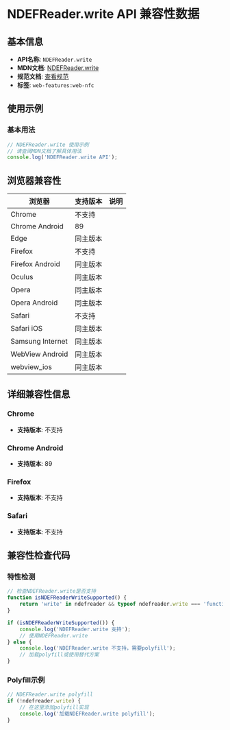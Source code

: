 # NDEFReader.write API 兼容性数据

## 基本信息

- **API名称**: `NDEFReader.write`
- **MDN文档**: [NDEFReader.write](https://developer.mozilla.org/docs/Web/API/NDEFReader/write)
- **规范文档**: [查看规范](https://w3c.github.io/web-nfc/#dom-ndefreader-write)
- **标签**: `web-features:web-nfc`

## 使用示例

### 基本用法

```javascript
// NDEFReader.write 使用示例
// 请查阅MDN文档了解具体用法
console.log('NDEFReader.write API');
```

## 浏览器兼容性

| 浏览器 | 支持版本 | 说明 |
|--------|----------|------|
| Chrome | 不支持 |  |
| Chrome Android | 89 |  |
| Edge | 同主版本 |  |
| Firefox | 不支持 |  |
| Firefox Android | 同主版本 |  |
| Oculus | 同主版本 |  |
| Opera | 同主版本 |  |
| Opera Android | 同主版本 |  |
| Safari | 不支持 |  |
| Safari iOS | 同主版本 |  |
| Samsung Internet | 同主版本 |  |
| WebView Android | 同主版本 |  |
| webview_ios | 同主版本 |  |

## 详细兼容性信息

### Chrome

- **支持版本**: 不支持

### Chrome Android

- **支持版本**: 89

### Firefox

- **支持版本**: 不支持

### Safari

- **支持版本**: 不支持

## 兼容性检查代码

### 特性检测

```javascript
// 检查NDEFReader.write是否支持
function isNDEFReaderWriteSupported() {
    return 'write' in ndefreader && typeof ndefreader.write === 'function';
}

if (isNDEFReaderWriteSupported()) {
    console.log('NDEFReader.write 支持');
    // 使用NDEFReader.write
} else {
    console.log('NDEFReader.write 不支持，需要polyfill');
    // 加载polyfill或使用替代方案
}
```

### Polyfill示例

```javascript
// NDEFReader.write polyfill
if (!ndefreader.write) {
    // 在这里添加polyfill实现
    console.log('加载NDEFReader.write polyfill');
}
```

